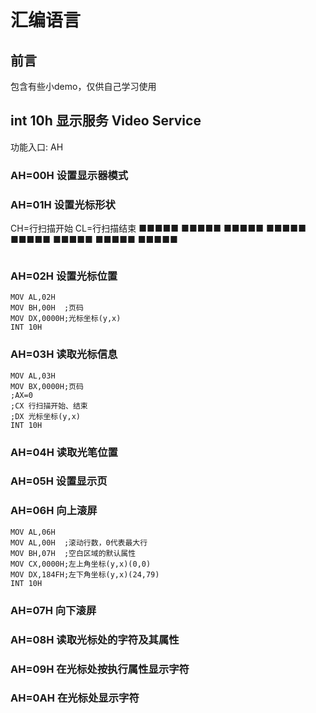 # 汇编语言
## 前言
包含有些小demo，仅供自己学习使用
## int 10h 显示服务 Video Service 
功能入口: AH
### AH=00H 设置显示器模式
### AH=01H 设置光标形状
CH=行扫描开始
CL=行扫描结束
■■■■■
■■■■■
■■■■■
■■■■■
■■■■■
■■■■■
■■■■■
■■■■■
```assembly

```
### AH=02H 设置光标位置
```assembly
MOV AL,02H
MOV BH,00H  ;页码
MOV DX,0000H;光标坐标(y,x)
INT 10H
```
### AH=03H 读取光标信息
```assembly
MOV AL,03H
MOV BX,0000H;页码
;AX=0
;CX 行扫描开始、结束
;DX 光标坐标(y,x)
INT 10H
```
### AH=04H 读取光笔位置
### AH=05H 设置显示页
### AH=06H 向上滚屏
```assembly
MOV AL,06H
MOV AL,00H  ;滚动行数，0代表最大行
MOV BH,07H  ;空白区域的默认属性
MOV CX,0000H;左上角坐标(y,x)(0,0)
MOV DX,184FH;左下角坐标(y,x)(24,79)
INT 10H
```
### AH=07H 向下滚屏
### AH=08H 读取光标处的字符及其属性
### AH=09H 在光标处按执行属性显示字符
### AH=0AH 在光标处显示字符
